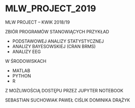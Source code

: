 # MLW_PROJECT_2019
MLW PROJECT – KWIK 2018/19

ZBIÓR PROGRAMÓW STANOWIĄCYCH PRZYKŁAD 
- PODSTAWOWEJ ANALIZY STATYSTYCZNEJ 
- ANALIZY BAYESOWSKIEJ (CRAN BRMS)
- ANALIZY EEG 

W ŚRODOWISKACH 
- MATLAB
- PYTHON
- R 

Z MOŻLIWOŚCIĄ DOSTĘPU PRZEZ JUPYTER NOTEBOOK

SEBASTIAN SUCHOWIAK
PAWEŁ CIŚLIK
DOMINIKA DRĄŻYK 
